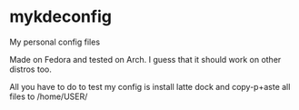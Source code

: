 # mykdeconfig
My personal config files

Made on Fedora and  tested on Arch. I guess that it  should  work on other distros too.

All you have to do  to  test  my config is  install latte dock and copy-p+aste  all files  to /home/USER/
